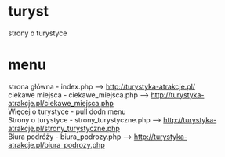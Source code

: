 # turyst
strony o turystyce
# menu
strona główna - index.php -->  http://turystyka-atrakcje.pl/<br>
ciekawe miejsca - ciekawe_miejsca.php --> http://turystyka-atrakcje.pl/ciekawe_miejsca.php <br>
Więcej o turystyce - pull dodn menu<br>
  Strony o turystyce - strony_turystyczne.php --> http://turystyka-atrakcje.pl/strony_turystyczne.php <br>
  Biura podróży - biura_podrozy.php -->  http://turystyka-atrakcje.pl/biura_podrozy.php <br>


